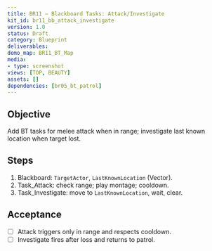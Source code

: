 ```yaml
---
title: BR11 — Blackboard Tasks: Attack/Investigate
kit_id: br11_bb_attack_investigate
version: 1.0
status: Draft
category: Blueprint
deliverables:
demo_map: BR11_BT_Map
media:
- type: screenshot
views: [TOP, BEAUTY]
assets: []
dependencies: [br05_bt_patrol]
---
```



## Objective
Add BT tasks for melee attack when in range; investigate last known location when target lost.


## Steps
1) Blackboard: `TargetActor`, `LastKnownLocation` (Vector).
2) Task_Attack: check range; play montage; cooldown.
3) Task_Investigate: move to `LastKnownLocation`, wait, clear.


## Acceptance
- [ ] Attack triggers only in range and respects cooldown.
- [ ] Investigate fires after loss and returns to patrol.